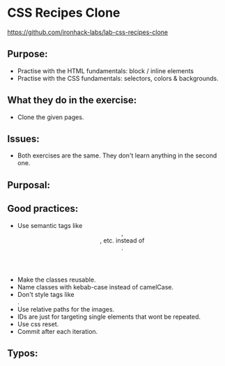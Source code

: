 # CSS Recipes Clone
https://github.com/ironhack-labs/lab-css-recipes-clone

##  Purpose:
  - Practise with the HTML fundamentals: block / inline elements
  - Practise with the CSS fundamentals: selectors, colors & backgrounds.
##  What they do in the exercise:
  - Clone the given pages.
##  Issues:
  - Both exercises are the same. They don't learn anything in the second one.
## Purposal:

## Good practices:
  - Use semantic tags like <header>, <section>, etc. instead of <div>.
  - Make the classes reusable.
  - Name classes with kebab-case instead of camelCase.
  - Don't style tags like <div>.
  - Use relative paths for the images.
  - IDs are just for targeting single elements that wont be repeated.
  - Use css reset.
  - Commit after each iteration.
##  Typos:
